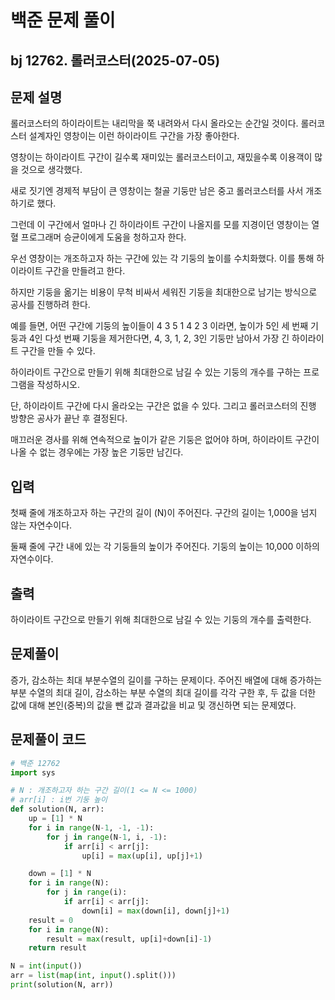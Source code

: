 # 백준 문제 풀이

## bj 12762. 롤러코스터(2025-07-05)

## 문제 설명

롤러코스터의 하이라이트는 내리막을 쭉 내려와서 다시 올라오는 순간일 것이다. 롤러코스터 설계자인 영창이는 이런 하이라이트 구간을 가장 좋아한다.

영창이는 하이라이트 구간이 길수록 재미있는 롤러코스터이고, 재밌을수록 이용객이 많을 것으로 생각했다.

새로 짓기엔 경제적 부담이 큰 영창이는 철골 기둥만 남은 중고 롤러코스터를 사서 개조하기로 했다.

그런데 이 구간에서 얼마나 긴 하이라이트 구간이 나올지를 모를 지경이던 영창이는 열혈 프로그래머 승균이에게 도움을 청하고자 한다.

우선 영창이는 개조하고자 하는 구간에 있는 각 기둥의 높이를 수치화했다. 이를 통해 하이라이트 구간을 만들려고 한다.

하지만 기둥을 옮기는 비용이 무척 비싸서 세워진 기둥을 최대한으로 남기는 방식으로 공사를 진행하려 한다.

예를 들면, 어떤 구간에 기둥의 높이들이 4 3 5 1 4 2 3 이라면, 높이가 5인 세 번째 기둥과 4인 다섯 번째 기둥을 제거한다면, 4, 3, 1, 2, 3인 기둥만 남아서 가장 긴 하이라이트 구간을 만들 수 있다.

하이라이트 구간으로 만들기 위해 최대한으로 남길 수 있는 기둥의 개수를 구하는 프로그램을 작성하시오.

단, 하이라이트 구간에 다시 올라오는 구간은 없을 수 있다. 그리고 롤러코스터의 진행 방향은 공사가 끝난 후 결정된다.

매끄러운 경사를 위해 연속적으로 높이가 같은 기둥은 없어야 하며, 하이라이트 구간이 나올 수 없는 경우에는 가장 높은 기둥만 남긴다.

## 입력

첫째 줄에 개조하고자 하는 구간의 길이
\(N\)이 주어진다. 구간의 길이는 1,000을 넘지 않는 자연수이다.

둘째 줄에 구간 내에 있는 각 기둥들의 높이가 주어진다. 기둥의 높이는 10,000 이하의 자연수이다.

## 출력

하이라이트 구간으로 만들기 위해 최대한으로 남길 수 있는 기둥의 개수를 출력한다.

## 문제풀이

증가, 감소하는 최대 부분수열의 길이를 구하는 문제이다. 주어진 배열에 대해 증가하는 부분 수열의 최대 길이, 감소하는 부분 수열의 최대 길이를 각각 구한 후, 두 값을 더한 값에 대해 본인(중복)의 값을 뺀 값과 결과값을 비교 및 갱신하면 되는 문제였다.

## 문제풀이 코드

```python
# 백준 12762
import sys

# N : 개조하고자 하는 구간 길이(1 <= N <= 1000)
# arr[i] : i번 기둥 높이
def solution(N, arr):
    up = [1] * N
    for i in range(N-1, -1, -1):
        for j in range(N-1, i, -1):
            if arr[i] < arr[j]:
                up[i] = max(up[i], up[j]+1)

    down = [1] * N
    for i in range(N):
        for j in range(i):
            if arr[i] < arr[j]:
                down[i] = max(down[i], down[j]+1)
    result = 0
    for i in range(N):
        result = max(result, up[i]+down[i]-1)
    return result

N = int(input())
arr = list(map(int, input().split()))
print(solution(N, arr))
```

```java


```
